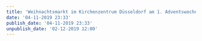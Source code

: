 ```yaml
---
title: 'Weihnachtsmarkt im Kirchenzentrum Düsseldorf am 1. Adventswochenende'
date: '04-11-2019 23:33'
publish_date: '04-11-2019 23:33'
unpublish_date: '02-12-2019 12:00'
---
```


